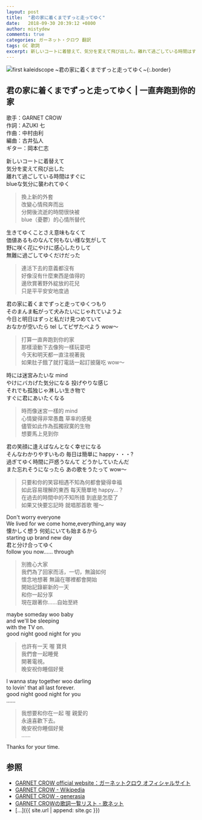```yaml
---
layout: post
title:  "君の家に着くまでずっと走ってゆく"
date:   2018-09-30 20:39:12 +0800
author: mistydew
comments: true
categories: ガーネット・クロウ 翻訳
tags: GC 歌詞
excerpt: 新しいコートに着替えて、気分を変えて飛び出した。離れて過ごしている時間はすぐに、blueな気分に襲われてゆく。
---
```

![first kaleidscope ~君の家に着くまでずっと走ってゆく~](https://raw.githubusercontent.com/mistydew/gc2/master/cover/minial/MINIAL_first%20kaleidscope%20~君の家に着くまでずっと走ってゆく~.jpg){:.border}

## 君の家に着くまでずっと走ってゆく | 一直奔跑到你的家

歌手：GARNET CROW<br>
作詞：AZUKI 七<br>
作曲：中村由利<br>
編曲：古井弘人<br>
ギター：岡本仁志

新しいコートに着替えて<br>
気分を変えて飛び出した<br>
離れて過ごしている時間はすぐに<br>
blueな気分に襲われてゆく

> 換上新的外套<br>
> 改變心情飛奔而出<br>
> 分開後流逝的時間很快被<br>
> blue（憂鬱）的心情所替代

生きてゆくことさえ意味もなくて<br>
価値あるものなんて何もない様な気がして<br>
野に咲く花にやけに感心したりして<br>
無難に過ごしてゆくだけだった

> 連活下去的意義都沒有<br>
> 好像沒有什麼東西是值得的<br>
> 邊欣賞著野外綻放的花兒<br>
> 只是平平安安地度過

君の家に着くまでずっと走ってゆくつもり<br>
そのまんま転がって犬みたいにじゃれていようよ<br>
今日と明日はずっと私だけ見つめていて<br>
おなかが空いたら tel してピザたべよう wow〜

> 打算一直奔跑到你的家<br>
> 那樣滾動下去像狗一樣玩耍吧<br>
> 今天和明天都一直注視著我<br>
> 如果肚子餓了就打電話一起訂披薩吃 wow～

時には迷宮みたいな mind<br>
やけにバカげた気分になる 投げやりな感じ<br>
それでも孤独じゃ淋しい生き物で<br>
すぐに君にあいたくなる

> 時而像迷宮一樣的 mind<br>
> 心情變得非常愚蠢 草率的感覺<br>
> 儘管如此作為孤獨寂寞的生物<br>
> 想要馬上見到你

君の笑顔に逢えばなんとなく幸せになる<br>
そんなわかりやすいもの 毎日は簡単に happy・・・?<br>
過ぎてゆく時間に戸惑うなんて どうかしていたんだ<br>
また忘れそうになったら あの歌をうたって wow〜

> 只要和你的笑容相遇不知為何都會變得幸福<br>
> 如此容易理解的東西 每天簡單地 happy...？<br>
> 在過去的時間中的不知所措 到底是怎麼了<br>
> 如果又快要忘記時 就唱那首歌 喔～

Don't worry everyone<br>
We lived for we come home,everything,any way<br>
懐かしく想う 何処にいても始まるから<br>
starting up brand new day<br>
君と分け合ってゆく<br>
follow you now…… through

> 別擔心大家<br>
> 我們為了回家而活，一切，無論如何<br>
> 懷念地想著 無論在哪裡都會開始<br>
> 開始記錄嶄新的一天<br>
> 和你一起分享<br>
> 現在跟著你......自始至終

maybe someday woo baby<br>
and we'll be sleeping<br>
with the TV on.<br>
good night good night for you

> 也許有一天 喔 寶貝<br>
> 我們會一起睡覺<br>
> 開著電視。<br>
> 晚安祝你睡個好覺

I wanna stay together woo darling<br>
to lovin' that all last forever.<br>
good night good night for you<br>
……

> 我想要和你在一起 喔 親愛的<br>
> 永遠喜歡下去。<br>
> 晚安祝你睡個好覺<br>
> ......

Thanks for your time.

## 参照
* [GARNET CROW official website：ガーネットクロウ オフィシャルサイト](http://www.garnetcrow.com)
* [GARNET CROW - Wikipedia](https://ja.wikipedia.org/wiki/GARNET_CROW)
* [GARNET CROW - generasia](https://www.generasia.com/wiki/GARNET_CROW)
* [GARNET CROWの歌詞一覧リスト - 歌ネット](https://www.uta-net.com/artist/344)
* [...]({{ site.url | append: site.gc }})
